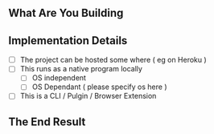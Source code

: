 <!--- Provide a general summary of your changes in the Title above -->

## What Are You Building
<!--- Describe your project here, go on and write an essay and we will read it -->

## Implementation Details
<!--- Please Check the appropriate boxes below. -->
<!--- Put [x] to check chek box and [ ] to leave them un checked -->

 - [ ] The project can be hosted some where ( eg on Heroku )
 - [ ] This runs as a native program locally
	 - [ ] OS independent
	 - [ ] OS Dependant ( please specify os here )
 - [ ] This is a CLI / Pulgin / Browser Extension

## The End Result
<!--- Fill this part at the end of this hackathon when you open this pull request. -->
<!--- Tell us how everything went and what you finally built. -->
